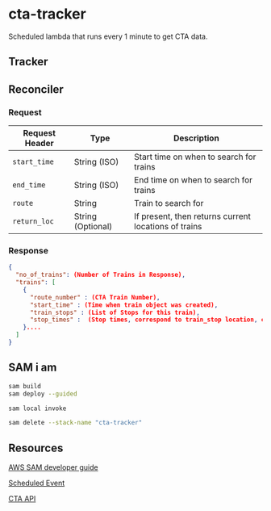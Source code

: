 # cta-tracker

Scheduled lambda that runs every 1 minute to get CTA data.

## Tracker

## Reconciler

### Request
| Request Header | Type              | Description                                          |
|----------------|-------------------|------------------------------------------------------|
| `start_time`   | String (ISO)      | Start time on when to search for trains              |
| `end_time`     | String (ISO)      | End time on when to search for trains                |
| `route`        | String            | Train to search for                                  |
| `return_loc`   | String (Optional) | If present, then returns current locations of trains |

### Response
```json
{
  "no_of_trains": (Number of Trains in Response),
  "trains": [
    {
      "route_number" : (CTA Train Number),
      "start_time" : (Time when train object was created),
      "train_stops" : (List of Stops for this train),
      "stop_times" :  (Stop times, correspond to train_stop location, can be Null if not available) 
    }....
  ]
}

```

## SAM i am

```bash
sam build
sam deploy --guided
```
```bash
sam local invoke 
```
```bash
sam delete --stack-name "cta-tracker"
```

## Resources

[AWS SAM developer guide](https://docs.aws.amazon.com/serverless-application-model/latest/developerguide/what-is-sam.html)

[Scheduled Event](https://github.com/aws/serverless-application-model/blob/master/versions/2016-10-31.md#schedule)

[CTA API]("https://www.transitchicago.com/developers/ttdocs/")